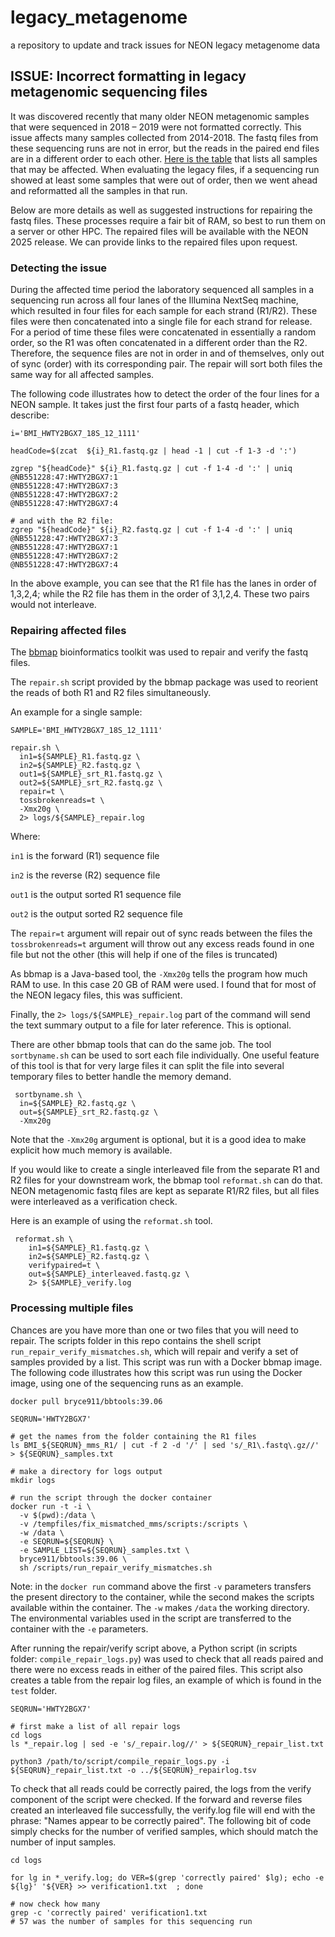 # legacy_metagenome

a repository to update and track issues for NEON legacy metagenome data

## ISSUE: Incorrect formatting in legacy metagenomic sequencing files 

It was discovered recently that many older NEON metagenomic samples that were sequenced in 2018 – 2019 were not formatted correctly. This issue affects many samples collected from 2014-2018. The fastq files from these sequencing runs are not in error, but the reads in the paired end files are in a different order to each other. [Here is the table](https://github.com/NEONScience/legacy_metagenome/blob/main/docs/neon_samples_potentially_mispaired.tsv) that lists all samples that may be affected. When evaluating the legacy files, if a sequencing run showed at least some samples that were out of order, then we went ahead and reformatted all the samples in that run. 

Below are more details as well as suggested instructions for repairing the fastq files. These processes require a fair bit of RAM, so best to run them on a server or other HPC. The repaired files will be available with the NEON 2025 release. We can provide links to the repaired files upon request. 

### Detecting the issue 

During the affected time period the laboratory sequenced all samples in a sequencing run across all four lanes of the Illumina NextSeq machine, which resulted in four files for each sample for each strand (R1/R2). These files were then concatenated into a single file for each strand for release. For a period of time these files were concatenated in essentially a random order, so the R1 was often concatenated in a different order than the R2. Therefore, the sequence files are not in order in and of themselves, only out of sync (order) with its corresponding pair. The repair will sort both files the same way for all affected samples. 

The following code illustrates how to detect the order of the four lines for a NEON sample. It takes just the first four parts of a fastq header, which describe: 



```
i='BMI_HWTY2BGX7_18S_12_1111'

headCode=$(zcat  ${i}_R1.fastq.gz | head -1 | cut -f 1-3 -d ':')

zgrep "${headCode}" ${i}_R1.fastq.gz | cut -f 1-4 -d ':' | uniq 
@NB551228:47:HWTY2BGX7:1
@NB551228:47:HWTY2BGX7:3
@NB551228:47:HWTY2BGX7:2
@NB551228:47:HWTY2BGX7:4

# and with the R2 file:
zgrep "${headCode}" ${i}_R2.fastq.gz | cut -f 1-4 -d ':' | uniq 
@NB551228:47:HWTY2BGX7:3
@NB551228:47:HWTY2BGX7:1
@NB551228:47:HWTY2BGX7:2
@NB551228:47:HWTY2BGX7:4

```

In the above example, you can see that the R1 file has the lanes in order of 1,3,2,4; while the R2 file has them in the order of 3,1,2,4. These two pairs would not interleave. 


### Repairing affected files 

The [bbmap](https://jgi.doe.gov/data-and-tools/software-tools/bbtools/bb-tools-user-guide/bbmap-guide/) bioinformatics toolkit was used to repair and verify the fastq files. 

The `repair.sh` script provided by the bbmap package was used to reorient the reads of both R1 and R2 files simultaneously. 

An example for a single sample:

```
SAMPLE='BMI_HWTY2BGX7_18S_12_1111'

repair.sh \
  in1=${SAMPLE}_R1.fastq.gz \
  in2=${SAMPLE}_R2.fastq.gz \
  out1=${SAMPLE}_srt_R1.fastq.gz \
  out2=${SAMPLE}_srt_R2.fastq.gz \
  repair=t \
  tossbrokenreads=t \
  -Xmx20g \
  2> logs/${SAMPLE}_repair.log

```

Where: 

`in1` is the forward (R1) sequence file

`in2` is the reverse (R2) sequence file

`out1` is the output sorted R1 sequence file

`out2` is the output sorted R2 sequence file

The `repair=t` argument will repair out of sync reads between the files
the `tossbrokenreads=t` argument will throw out any excess reads found in one file but not the other (this will help if one of the files is truncated)

As bbmap is a Java-based tool, the `-Xmx20g` tells the program how much RAM to use. In this case 20 GB of RAM were used. I found that for most of the NEON legacy files, this was sufficient. 

Finally, the `2> logs/${SAMPLE}_repair.log` part of the command will send the text summary output to a file for later reference. This is optional. 

There are other bbmap tools that can do the same job. The tool `sortbyname.sh` can be used to sort each file individually. One useful feature of this tool is that for very large files it can split the file into several temporary files to better handle the memory demand. 

```
 sortbyname.sh \
  in=${SAMPLE}_R2.fastq.gz \
  out=${SAMPLE}_srt_R2.fastq.gz \
  -Xmx20g
```

Note that the `-Xmx20g` argument is optional, but it is a good idea to make explicit how much memory is available. 


If you would like to create a single interleaved file from the separate R1 and R2 files for your downstream work, the bbmap tool `reformat.sh` can do that. NEON metagenomic fastq files are kept as separate R1/R2 files, but all files were interleaved as a verification check. 

Here is an example of using the `reformat.sh` tool.

```
 reformat.sh \
    in1=${SAMPLE}_R1.fastq.gz \
    in2=${SAMPLE}_R2.fastq.gz \
    verifypaired=t \
    out=${SAMPLE}_interleaved.fastq.gz \
    2> ${SAMPLE}_verify.log
```

### Processing multiple files 

Chances are you have more than one or two files that you will need to repair. The scripts folder in this repo contains the shell script `run_repair_verify_mismatches.sh`, which will repair and verify a set of samples provided by a list. This script was run with a Docker bbmap image. The following code illustrates how this script was run using the Docker image, using one of the sequencing runs as an example.

```
docker pull bryce911/bbtools:39.06

SEQRUN='HWTY2BGX7'

# get the names from the folder containing the R1 files
ls BMI_${SEQRUN}_mms_R1/ | cut -f 2 -d '/' | sed 's/_R1\.fastq\.gz//' > ${SEQRUN}_samples.txt

# make a directory for logs output
mkdir logs

# run the script through the docker container
docker run -t -i \
  -v $(pwd):/data \
  -v /tempfiles/fix_mismatched_mms/scripts:/scripts \
  -w /data \
  -e SEQRUN=${SEQRUN} \
  -e SAMPLE_LIST=${SEQRUN}_samples.txt \
  bryce911/bbtools:39.06 \
  sh /scripts/run_repair_verify_mismatches.sh

```

Note: in the `docker run` command above the first `-v` parameters transfers the present directory to the container, while the second makes the scripts available within the container. The `-w` makes `/data` the working directory. The environmental variables used in the script are transferred to the container with the `-e` parameters. 

After running the repair/verify script above, a Python script (in scripts folder: `compile_repair_logs.py`) was used to check that all reads paired and there were no excess reads in either of the paired files. This script also creates a table from the repair log files, an example of which is found in the `test` folder. 

```
SEQRUN='HWTY2BGX7'

# first make a list of all repair logs 
cd logs
ls *_repair.log | sed -e 's/_repair.log//' > ${SEQRUN}_repair_list.txt

python3 /path/to/script/compile_repair_logs.py -i ${SEQRUN}_repair_list.txt -o ../${SEQRUN}_repairlog.tsv

```

To check that all reads could be correctly paired, the logs from the verify component of the script were checked. If the forward and reverse files created an interleaved file successfully, the verify.log file will end with the phrase: "Names appear to be correctly paired". The following bit of code simply checks for the number of verified samples, which should match the number of input samples.

```
cd logs

for lg in *_verify.log; do VER=$(grep 'correctly paired' $lg); echo -e ${lg}' '${VER} >> verification1.txt  ; done

# now check how many 
grep -c 'correctly paired' verification1.txt 
# 57 was the number of samples for this sequencing run

```

